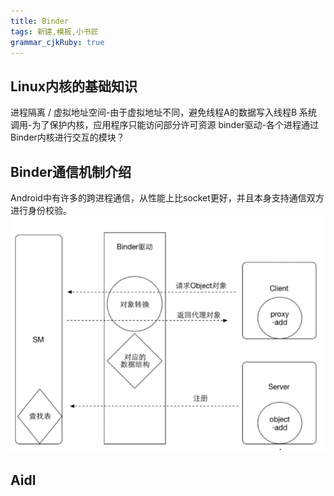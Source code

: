 ```yaml
---
title: Binder 
tags: 新建,模板,小书匠
grammar_cjkRuby: true
---
```


## Linux内核的基础知识
进程隔离 / 虚拟地址空间-由于虚拟地址不同，避免线程A的数据写入线程B
系统调用-为了保护内核，应用程序只能访问部分许可资源
binder驱动-各个进程通过Binder内核进行交互的模块？
## Binder通信机制介绍
Android中有许多的跨进程通信，从性能上比socket更好，并且本身支持通信双方进行身份校验。
![enter description here][1]
## Aidl


  [1]: ./images/1511682018034.jpg